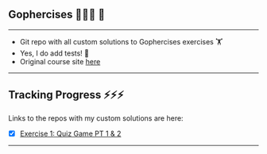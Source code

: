 ##  Gophercises 🏋🏻‍♀️ 🎉
---

- Git repo with all custom solutions to Gophercises exercises 🏋
- Yes, I do add tests! 🧡
- Original course site [here](https://gophercises.com/)

---
## Tracking Progress ⚡⚡⚡

Links to the repos with my custom solutions are here:

- [x] [Exercise 1: Quiz Game PT 1 & 2](https://github.com/rachelwritingcode/quiz-game)

---
